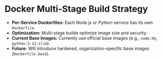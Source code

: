 # Docker Multi-Stage Build Strategy

* **Per-Service Dockerfiles:** Each Node.js or Python service has its own `Dockerfile`.
* **Optimization:** Multi-stage builds optimize image size and security.
* **Current Base Images:** Currently use official base images (e.g., `node:XX`, `python:3.12-slim`).
* **Future:** Will introduce hardened, organization-specific base images (`Dockerfile.base`).
